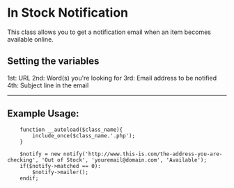 # In Stock Notification

This class allows you to get a notification email when an item becomes available online.


## Setting the variables

1st: URL
2nd: Word(s) you're looking for
3rd: Email address to be notified
4th: Subject line in the email

___

## Example Usage:

```
	function __autoload($class_name){
		include_once($class_name.'.php');
	}

	$notify = new notify('http://www.this-is.com/the-address-you-are-checking', 'Out of Stock', 'youremail@domain.com', 'Available');
	if($notify->matched == 0):
		$notify->mailer();
	endif;
```